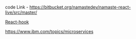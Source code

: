 code Link - https://bitbucket.org/namastedev/namaste-react-live/src/master/

[React-hook]("https://www.freecodecamp.org/news/react-hooks-fundamentals/#:~:text=React%20Hooks%20are%20simple%20JavaScript,updater%20function%20to%20update%20it.")

https://www.ibm.com/topics/microservices